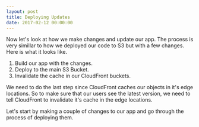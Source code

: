 ```yaml
---
layout: post
title: Deploying Updates
date: 2017-02-12 00:00:00
---
```


Now let's look at how we make changes and update our app. The process is very simillar to how we deployed our code to S3 but with a few changes. Here is what it looks like.

1. Build our app with the changes.
2. Deploy to the main S3 Bucket.
3. Invalidate the cache in our CloudFront buckets.

We need to do the last step since CloudFront caches our objects in it's edge locations. So to make sure that our users see the latest version, we need to tell CloudFront to invalidate it's cache in the edge locations.

Let's start by making a couple of changes to our app and go through the process of deploying them.
